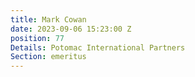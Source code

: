 ```yaml
---
title: Mark Cowan
date: 2023-09-06 15:23:00 Z
position: 77
Details: Potomac International Partners
Section: emeritus
---
```


